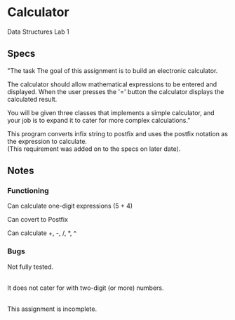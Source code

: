 # Calculator
Data Structures Lab 1 

## Specs

"The task The goal of this assignment is to build an electronic calculator. </br>

The calculator should allow mathematical expressions to be entered and displayed. When the user presses the '=' button the calculator displays the calculated result. </br>

You will be given three classes that implements a simple calculator, and your job is to expand it to cater for more complex calculations."

This program converts infix string to postfix and uses the postfix notation as the expression to calculate. <br>
(This requirement was added on to the specs on later date).

## Notes

### Functioning

Can calculate one-digit expressions (5 + 4)

Can covert to Postfix </br>

Can calculate +, -, /, *, ^

### Bugs
Not fully tested. </br>
</br>

It does not cater for with two-digit (or more) numbers.

</br>
This assignment is incomplete. </br>
